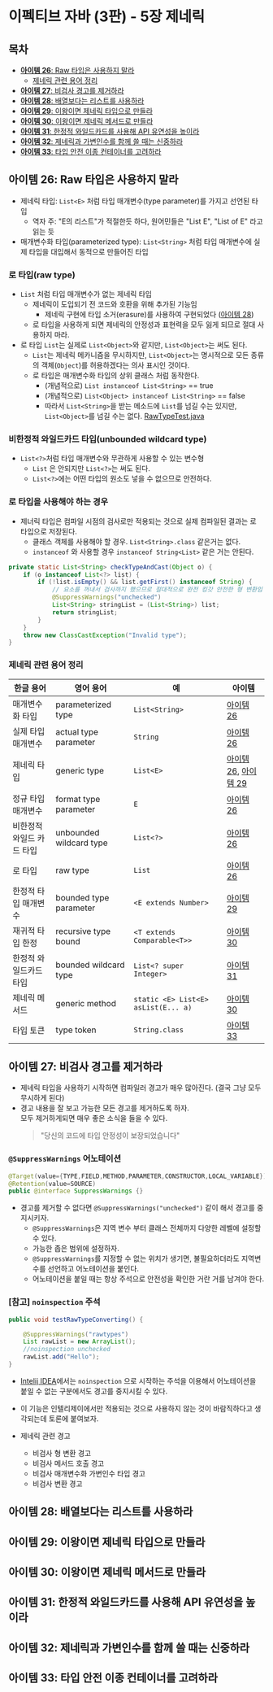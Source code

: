 # 이펙티브 자바 (3판) - 5장 제네릭

## 목차

* [**아이템 26**: Raw 타입은 사용하지 말라](#아이템-26-raw-타입은-사용하지-말라)
  * [제네릭 관련 용어 정리](#제네릭-관련-용어-정리)
* [**아이템 27**: 비검사 경고를 제거하라](#아이템-27-비검사-경고를-제거하라)
* [**아이템 28**: 배열보다는 리스트를 사용하라](#아이템-28-배열보다는-리스트를-사용하라)
* [**아이템 29**: 이왕이면 제네릭 타입으로 만들라](#아이템-29-이왕이면-제네릭-타입으로-만들라)
* [**아이템 30**: 이왕이면 제네릭 메서드로 만들라](#아이템-30-이왕이면-제네릭-메서드로-만들라)
* [**아이템 31**: 한정적 와일드카드를 사용해 API 유연성을 높이라](#아이템-31-한정적-와일드카드를-사용해-api-유연성을-높이라)
* [**아이템 32**: 제네릭과 가변인수를 함께 쓸 때는 신중하라](#아이템-32-제네릭과-가변인수를-함께-쓸-때는-신중하라)
* [**아이템 33**: 타입 안전 이종 컨테이너를 고려하라](#아이템-33-타입-안전-이종-컨테이너를-고려하라)

## 아이템 26: Raw 타입은 사용하지 말라

* 제네릭 타입: `List<E>` 처럼 타입 매개변수(type parameter)를 가지고 선언된 타입
  * 역자 주: "E의 리스트"가 적절한듯 하다, 원어민들은 "List E", "List of E" 라고 읽는 듯  
* 매개변수화 타입(parameterized type): `List<String>` 처럼 타입 매개변수에 실제 타입을 대입해서 동적으로 만들어진 타입

### 로 타입(raw type)

* `List` 처럼 타입 매개변수가 없는 제네릭 타입
  * 제네릭이 도입되기 전 코드와 호환을 위해 추가된 기능임
    * 제네릭 구현에 타입 소거(erasure)를 사용하여 구현되었다 ([아이템 28](#아이템-28-배열보다는-리스트를-사용하라))
  * 로 타입을 사용하게 되면 제네릭의 안정성과 표현력을 모두 잃게 되므로 절대 사용하지 마라.
* 로 타입 `List`는 실제로 `List<Object>`와 같지만, `List<Object>`는 써도 된다.
  * `List`는 제네릭 메카니즘을 무시하지만, `List<Object>`는 명시적으로 모든 종류의 객체(`Object`)를 허용하겠다는 의사 표시인 것이다.
  * 로 타입은 매개변수화 타입의 상위 클래스 처럼 동작한다.
    * (개념적으로) `List instanceof List<String>` == true
    * (개념적으로) `List<Object> instanceof List<String>` == false
    * 따라서 `List<String>`을 받는 메소드에 `List`를 넘길 수는 있지만, `List<Object>`를 넘길 수는 없다. [RawTypeTest.java](../src/test/java/effectivejava/chapter05/item26/RawTypeTest.java)

### 비한정적 와일드카드 타입(unbounded wildcard type)

* `List<?>`처럼 타입 매개변수와 무관하게 사용할 수 있는 변수형
  * `List` 은 안되지만 `List<?>`는 써도 된다.
  * `List<?>`에는 어떤 타입의 원소도 넣을 수 없으므로 안전하다.

### 로 타입을 사용해야 하는 경우

* 제너릭 타입은 컴파일 시점의 검사로만 적용되는 것으로 실제 컴파일된 결과는 로 타입으로 저장된다.
  * 클래스 객체를 사용해야 할 경우. `List<String>.class` 같은거는 없다.
  * `instanceof` 와 사용할 경우 `instanceof String<List>` 같은 거는 안된다.

```java
private static List<String> checkTypeAndCast(Object o) {
    if (o instanceof List<?> list) {
        if (!list.isEmpty() && list.getFirst() instanceof String) {
            // 요소를 꺼내서 검사까지 했으므로 절대적으로 완전 킹갓 안전한 형 변환임
            @SuppressWarnings("unchecked")
            List<String> stringList = (List<String>) list;
            return stringList;
        }
    }
    throw new ClassCastException("Invalid type");
}
```

### 제네릭 관련 용어 정리

| 한글 용어          | 영어 용어                   | 예                                   | 아이템                                                                    |
|----------------|-------------------------|-------------------------------------|------------------------------------------------------------------------|
| 매개변수화 타입       | parameterized type      | `List<String>`                      | [아이템 26](#아이템-26-raw-타입은-사용하지-말라)                                      |
| 실제 타입 매개변수     | actual type parameter   | `String`                            | [아이템 26](#아이템-26-raw-타입은-사용하지-말라)                                      |
| 제네릭 타입         | generic type            | `List<E>`                           | [아이템 26](#아이템-26-raw-타입은-사용하지-말라), [아이템 29](#아이템-29-이왕이면-제네릭-타입으로-만들라) |
| 정규 타입 매개변수     | format type parameter   | `E`                                 | [아이템 26](#아이템-26-raw-타입은-사용하지-말라)                                      |
| 비한정적 와일드 카드 타입 | unbounded wildcard type | `List<?>`                           | [아이템 26](#아이템-26-raw-타입은-사용하지-말라)                                      |
| 로 타입           | raw type                | `List`                              | [아이템 26](#아이템-26-raw-타입은-사용하지-말라)                                      |
| 한정적 타입 매개변수    | bounded type parameter  | `<E extends Number>`                | [아이템 29](#아이템-29-이왕이면-제네릭-타입으로-만들라)                                    |
| 재귀적 타입 한정      | recursive type bound    | `<T extends Comparable<T>>`         | [아이템 30](#아이템-30-이왕이면-제네릭-메서드로-만들라)                                    |
| 한정적 와일드카드 타입   | bounded wildcard type   | `List<? super Integer>`             | [아이템 31](#아이템-31-한정적-와일드카드를-사용해-api-유연성을-높이라)                          |
| 제네릭 메서드        | generic method          | `static <E> List<E> asList(E... a)` | [아이템 30](#아이템-30-이왕이면-제네릭-메서드로-만들라)                                    |
| 타입 토큰          | type token              | `String.class`                      | [아이템 33](#아이템-33-타입-안전-이종-컨테이너를-고려하라)                                  |


## 아이템 27: 비검사 경고를 제거하라

* 제네릭 타입을 사용하기 시작하면 컴파일러 경고가 매우 많아진다. (결국 그냥 모두 무시하게 된다)
* 경고 내용을 잘 보고 가능한 모든 경고를 제거하도록 하자. \
  모두 제거하게되면 매우 좋은 소식을 들을 수 있다.
  > "당신의 코드에 타입 안정성이 보장되었습니다"

### `@SuppressWarnings` 어노테이션

```java
@Target(value={TYPE,FIELD,METHOD,PARAMETER,CONSTRUCTOR,LOCAL_VARIABLE})
@Retention(value=SOURCE)
public @interface SuppressWarnings {}
```

* 경고를 제거할 수 없다면 `@SuppressWarnings("unchecked")` 같이 해서 경고를 중지시키자.
  * `@SuppressWarnings`은 지역 변수 부터 클래스 전체까지 다양한 레벨에 설정할 수 있다.
  * 가능한 좁은 범위에 설정하자.
  * `@SuppressWarnings`를 지정할 수 없는 위치가 생기면,
    불필요하더라도 지역변수를 선언하고 어노테이션을 붙인다. 
  * 어노테이션을 붙일 때는 항상 주석으로 안전성을 확인한 거란 거를 남겨야 한다.

### [참고] `noinspection` 주석 

```java
public void testRawTypeConverting() {

    @SuppressWarnings("rawtypes")
    List rawList = new ArrayList();
    //noinspection unchecked
    rawList.add("Hello");
}
```

* [Intelij IDEA]()에서는 `noinspection` 으로 시작하는 주석을 이용해서
  어노테이션을 붙일 수 없는 구분에서도 경고를 중지시킬 수 있다.
* 이 기능은 인텔리제이에서만 적용되는 것으로 사용하지 않는 것이 바람직하다고 생각되는데 토론에 붙여보자.

* 제네릭 관련 경고
  * 비검사 형 변환 경고
  * 비검사 메서드 호출 경고
  * 비검사 매개변수화 가변인수 타입 경고
  * 비검사 변환 경고




## 아이템 28: 배열보다는 리스트를 사용하라



## 아이템 29: 이왕이면 제네릭 타입으로 만들라


## 아이템 30: 이왕이면 제네릭 메서드로 만들라


## 아이템 31: 한정적 와일드카드를 사용해 API 유연성을 높이라


## 아이템 32: 제네릭과 가변인수를 함께 쓸 때는 신중하라


## 아이템 33: 타입 안전 이종 컨테이너를 고려하라


